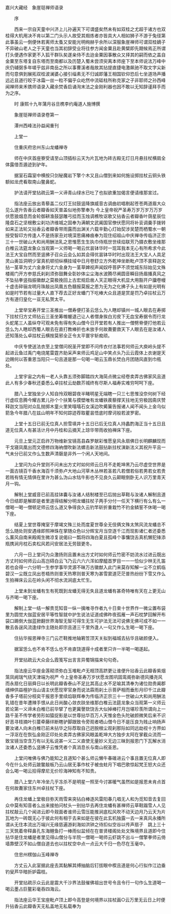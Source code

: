 <!-- { "loadSidebar": true } -->
嘉兴大藏经　象崖珽禅师语录


　　序

　　西来一宗自天童中兴济上儿孙遍天下可谓盛矣然未有如双桂之尤超于诸方也双桂得大机用决不肯以第二门头示人故受其煆炼者亦皆具大人相如狮子不游于兔径第此事虽云一倒便休若离师太蚤又安能光明绚赫乎余所以深服象崖禅师可谓双桂嫡子不异破山老人之于天童也当其初辞受业将往参方闻金粟且赴黄檗即先期候焉正所谓打头便遇作家更不入狐干群队矣遂亲侍不去迨金粟因事散众又择其的嗣而依之盖自金粟至东塔复自东塔而至南都以及历楚入蜀未尝须臾离本师座下至本师说法万峰中庆仍辅弼多年嗟乎兹非南岳之所以事曹溪者哉故其拈提直捷电激飙驰不取文字尖新而句意俱到展拓双桂波澜婆心接引缁素无不归诚即藩王相国钦仰恐后七坐道场声播远近且道行皎于冰霜一丝一粒不偏乎众屹然中流砥柱所称克家之子非耶师之孙西峰闻禅师来禾镌师语录入藏余焚香启诵洵末法之金刚利器也因不敢以无知辞谨拜手而为之序。

　　时
康熙十九年蒲月谷旦槜李约庵道人施博撰

　　象崖珽禅师语录卷第一

　　潭州西峰法孙益闻重刊

　　上堂一

　　住重庆府忠州东山龙蟠禅寺

　　师在中庆首座寮受请至山顶插标云天为片瓦地为砖古殿无灯日月悬拄杖横肩全体露借吾遁迹到驴年。

　　据室石霜室中横按只剑秘魔岩下擎个木又且山僧到来如何施设掷拄杖云铜头铁额如龙虎看取南山鳖鼻蛇。

　　护法请开堂拈疏云第一义谛青山绿水已吐了也拟欲重加偈言便请维那宣过。

　　指法座云放出青藜盖二仪灯王挝鼓竖降旗威音古调曲初唱剔起苍苍两道眉大众见么遂升告香云者瓣香如天普盖似地弥擎奉为
今上皇帝祝严圣寿万岁万岁万万岁伏愿狼烟息而金轮御耕渔鼓瑟雕弓挂而玉烛调樵牧讴歌又拈香云者瓣香叶荫星辰位隆盘石之坚根敷尘刹功济维城之固奉为满朝文武阖国官僚伏愿同将补衮调羹手拨转如来正法轮又拈香云者瓣香带雨露而出渊关六载辛勤心灯始契涉吴楚而栖蜀水一朝授受智印方传逢人不是扬家丑对境深思痛棒痕奉为现住绍祖山中庆禅寺传临济正宗三十一世破山大和尚用酬法乳之恩惟愿生生执巾侍瓶世世续焰联芳乃摄衣敷坐维那白椎云法筵龙象众当观第一义师喝一喝云优昙钵华时一现耳我本无心有所希求今此法王大宝自然而至竖拂子召众云会么如其会得优昙钵华时时出现法王大宝人人具足灵山奥旨洞明少室真机顿彻纵横挂域中日月卷舒立方外乾坤坐断毗卢顶不禀释迦文拈一茎草为丈六金身将丈六金身为一茎草婢视声闻奴呼菩萨不须觉城东际始见文殊楼阁门开方参慈氏刹刹须弥鼓舞全彰妙体尘尘海水波腾尽阐圆音瞬目扬眉播真风之不坠拈拳竖指振徽猷之莫极挽回上古宏规启凿人天正眼得大机显大用豁开户牖卷幔十虚击碎骊龙明月珠敲出凤凰五色髓报莫报之恩为无为之化拂子头上有如是光明有如是时节若有过量大人直下荐去正好龙蟠门下吃棒大众且道是赏是罚乃卓拄杖云万方有道归皇化一亘无私贺太平。

　　上堂举宝寿开堂三圣推出一僧寿便打圣云恁么为人瞎却镇州一城人眼去在寿掷下拄杖归方丈师拈云三圣坐筹帷幄退己让人者僧身挨白刃皮下无血宝寿据令而行龙头蛇尾三人虽纵夺可观未免有得有失山僧今日开堂若有人推出一僧劈脊便打他若云恁么为人瞎却西蜀人眼去在直打教棒折也未放手何故聻要救天下人眼去在是汝诸人还知落处么卓拄杖云横按莫邪全正令太平寰宇斩痴顽。

　　中庆专使送法衣至上堂僧问祝圣开堂即不问传衣付法事若何师云大庾岭头提不起进云鱼过禹门电烧尾雷霆齐助采声来师云鸡足山中笑点头乃云云霞体上衣谢是天边赐何以答重恩当阳只一句且道是那一句喝一喝云玉鼎长焚白月团随风直到巾瓶处。

　　上堂宇宙之内有一老人头靠五须弥脚踏四大海简点微尘经卷卖弄古佛家风且道此人有多少春秋还委悉么卓拄杖云劫数芥城终有尽斯人福寿实难穷呵呵下座。

　　腊八上堂独坐少人知自怜双眼碧夜半睹明星无端瞎一只三七思惟没奈何树下经行虚叹息腾今耀古累儿孙个个扶篱与摸壁唯有龙蟠铁蒺藜撑天拄地无穷极因斋庆赞释迦文当阳对众乱抛掷木童火里笑嘻嘻石女溪边吹觱篥告报诸人闻不闻头上金乌似箭急今年腊八在兹山明年不知何踪迹荐取瞿昙悟底时摩诃般若波罗密。

　　上堂十五日已前无位真人担雪填井十五日已后无位真人持蠡酌海正当十五日且道无位真人有甚活计月中丹桂和云摘天上琼华带雨收拍禅床下座。

　　元旦上堂元正启祚万物维新宝镜高县森罗献彩惟愿皇风永扇佛日长明麒麟现而干戈寝凤凰出而文德修四海衲僧吹新法螺击新法鼓拈新拄杖演新法义其祝升平且一气未分已前又作么生数声清磬是非外一个闲人天地间。

　　上堂问为众升堂则不问未出方丈时如何师云日月不走乾坤黑乃云尽虚空世界是一面古镜百千香水海百千须弥卢大地山河草木丛林若圣若凡若僧若俗若男若女若贵若贱有情无情俱在里许为甚么沩山水牯牛影也不见良久云颠眠倒卧无人识万里青天月一钩。

　　解制上堂威音已前高挂钵囊与汝诸人结制楼至已后抛出草鞋与汝诸人解制且道今日结即是解即是者里道得结解分明龙蟠拄杖子两手分付一任天下横行有么有么一僧喝一喝一僧顿足师云恁么道又争得良久云钓竿斫折重栽竹不钓金鳞誓不休喝一喝下座。

　　结夏上堂世尊掩室于摩竭文殊三处而度夏世尊全无伎俩文殊太煞风流龙蟠总不恁么随处则安遇缘即照神珠在掌随众色以分辉宝月当空逐千江而现影诸仁者还委悉么薰风自南来殿阁生微凉复说偈曰一瓢将四海白夏且孤峰个事慵饶舌真机懒犯锋添瓶携涧月枕石卖松风若问安居法无劳鼓更冬。

　　六月一日上堂问为众激扬则且置未出方丈时如何师云竹密不妨流水过进云既出方丈时如何师云山高岂碍白云飞乃云六六六浑如摩醯首罗目一一一恰似少林无孔笛若也会得一六分明一生参学事毕灵源不昧万古徽猷入此门来莫存知解一尘不立鹤临碧汉一尘既立凤出苍梧热则普天热寒则普天寒为甚雪窦道茫茫普热纷纷下雪又作么生拍禅床云云在岭头闲不彻水流涧底太忙生。

　　上堂未到龙蟠有生有死既到龙蟠无得无失且道龙蟠有甚奇特唯有天在上更无山与齐喝一喝下座。

　　解制上堂一结一解贵觅知音一纵一擒唯寻作者九十日束十世界作一微尘置布袋里为圆觉大伽蓝安居平等性智就中护生说法证道成佛昨夜孤雁一声石枕梦回解开布袋口踢倒大伽蓝掀翻世界海智无智可得生无生可护法无法可说佛无佛可成不如一一散去各逞风流逢绿作主随处即宗且道三千里外逢人一句又作么生喝一喝下座。

　　住拈华报恩禅寺三门云芒鞋推地轴箬笠顶天关拟到福城去拈华且破颜便入。

　　据室恁么也不肯不恁么也不肯直饶道得十成者里只许一半喝一喝遂起。

　　开堂拈疏云大众会么霞笺写出言言异蜀锦描来句句奇。

　　指法座云华座金莲砌须弥白玉堆毗卢无相顶高跻更让谁便升拈香云此瓣香紫烟笼凤阙瑞气绕天津端为祝严
今上皇帝圣寿万岁伏愿龙图巩固鸾阁弥新德风播尧风而永扇化日丽舜日以长明此瓣香泰山不足比其高止水不足喻其清奉为诸位勋贵阖郡缙绅供益檀护当山请主伏愿现宰官身而说法霖雨刹土示菩萨相而垂形月印千江此瓣香多子塔前分枝奕干报恩手里续焰联辉奉为传临济正宗三十一世破山大和尚用酬法乳错在昔年遭辣手恨从此日尚酸心敛衣趺坐维那白椎云法筵龙象众当观第一义师云若论第一义谛未白椎已前华擘了也更冀謦欬饶舌大似掉棒打月岂堪珍羡所谓向上一路千圣不传学者劳形如猿捉影是以世尊拈华百万人天惟金色头陀破颜微笑后来不识好恶寻枝摘叶引蔓牵藤绊断瞎驴脚跟致令旁观者哂山僧今日不是压良为贱止响扬声要汝诸人向未白椎已前未拈华之际荐取自己迥脱根尘观刹那际如同远劫视十方界如一浮沤在在恢弘金刚正印处处卖弄古佛家风眼盖乾坤大方独步太阿在掌截众流而一致宝镜当空含万有以无私说甚一义二义直使无量妙义无边三昧到报恩门下瓦解水消汝诸人还委悉么竖拂子云惟凭者个真消息长与南山祝圣恩。

　　上堂问唯佛与佛乃能知之且道知个甚么师云懒牛春碓进云个事且置无位真人即今在什么处师云跛鳖敲板乃云山居无事作杖子被虫蛀月下唱巴歌惊起梵王怒大众还会么喝一喝云拾得摩尼无价珍海神知有不知贵。

　　腊八上堂六年冷坐几乎冻杀不是明星一照至今讨甚暖气虽然如是报恩未肯点首在何故聻家住东州卓拄杖下座。

　　再住龙蟠上堂极目弥天雨雪来突拈白棒逐风雷阳春几唱无人和为觅知音去复回众中莫有知音者么出来接拍问杖头一别拈华去再住龙蟠有甚禅师云草鞋蹋雪人人见拄杖敲云几个闻进云即今觌面者谁师云雪压能推涧底松风吹不动天边月乃云天为片瓦地为一砖既无心于彼此何有相于去来如是在彼在此玄机独露一去一来真风永播所谓从无住本流出万端兴无缘慈遍游刹海如洪钟之待扣似空谷以传声扇子　跳上三十三天筑着帝释鼻孔东海鲤鱼打一棒雨似盆倾在在普贤楼阁处处文殊境界且道即今住拈华是住龙蟠是者里见得山僧分与半院一僧喝一喝师云虾跳不出斗一僧擎拳师云倚墙靠壁汉不如山僧自道去也以拄杖空中点一点云大千归一色尽在玉毫中。

　　住忠州楞伽山玉峰禅寺

　　方丈云入此室据此座去其黏解其缚抽脑后钉拔眼中楔且道是何心行拟作江边垂钓叟芦华暗折妒霜枝。

　　开堂拈疏示众云此是震大千沙界法鼓催佛祖出世号令且令行一句作么生道喝一喝云墨占巨鳌彩毫吞四海云。

　　指法座云华王宝座毗卢顶上即今高登是何境界以拄杖画○云万里无云日上时便升拈香云此瓣香天无私盖地无私载奉为
